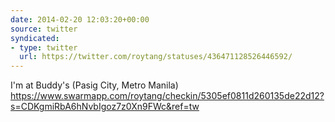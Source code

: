 ```yaml
---
date: 2014-02-20 12:03:20+00:00
source: twitter
syndicated:
- type: twitter
  url: https://twitter.com/roytang/statuses/436471128526446592/
---
```


I'm at Buddy's (Pasig City, Metro Manila) https://www.swarmapp.com/roytang/checkin/5305ef0811d260135de22d12?s=CDKgmiRbA6hNvbIgoz7z0Xn9FWc&ref=tw